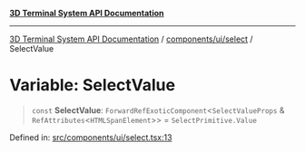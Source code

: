 [**3D Terminal System API Documentation**](../../../../README.md)

***

[3D Terminal System API Documentation](../../../../README.md) / [components/ui/select](../README.md) / SelectValue

# Variable: SelectValue

> `const` **SelectValue**: `ForwardRefExoticComponent`\<`SelectValueProps` & `RefAttributes`\<`HTMLSpanElement`\>\> = `SelectPrimitive.Value`

Defined in: [src/components/ui/select.tsx:13](https://github.com/Dicommunitas/ThreeJS_Terminal_3D/blob/7f008de5f667c67ad17e0952a263ff2bb1038f7c/src/components/ui/select.tsx#L13)
